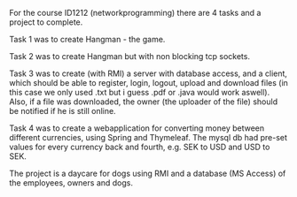 For the course ID1212 (networkprogramming) there are 4 tasks and a project to complete.

Task 1 was to create Hangman - the game.

Task 2 was to create Hangman but with non blocking tcp sockets.

Task 3 was to create (with RMI) a server with database access, and a client, which should be able to register, login, logout, upload and download files (in this case we only used .txt but i guess .pdf or .java would work aswell). Also, if a file was downloaded, the owner (the uploader of the file) should be notified if he is still online.

Task 4 was to create a webapplication for converting money between different currencies, using Spring and Thymeleaf. The mysql db had pre-set values for every currency back and fourth, e.g. SEK to USD and USD to SEK.

The project is a daycare for dogs using RMI and a database (MS Access) of the employees, owners and dogs.
